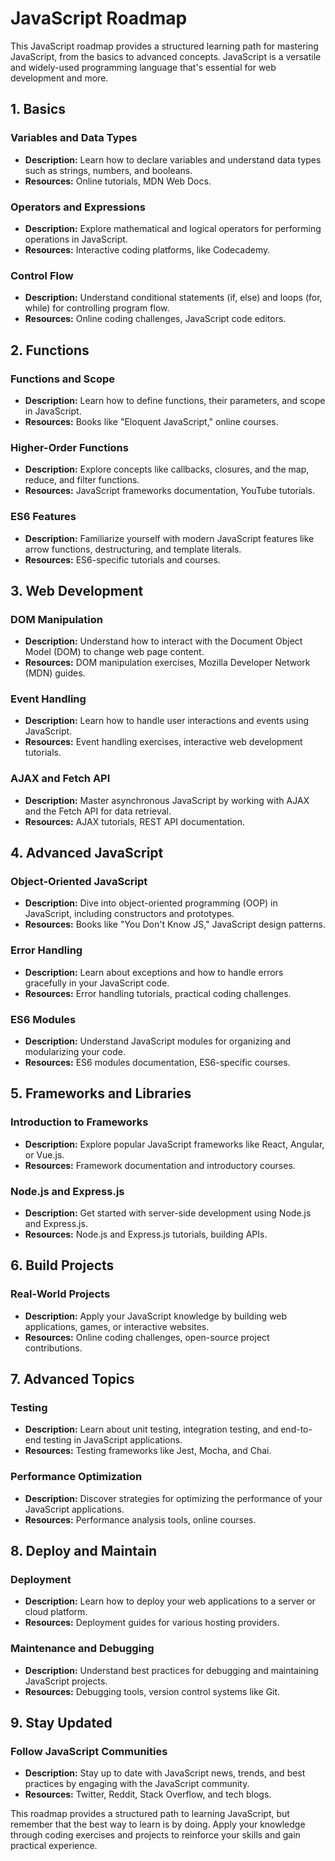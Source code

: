 # JavaScript Roadmap

This JavaScript roadmap provides a structured learning path for mastering JavaScript, from the basics to advanced concepts. JavaScript is a versatile and widely-used programming language that's essential for web development and more.

## 1. Basics

### Variables and Data Types
- **Description:** Learn how to declare variables and understand data types such as strings, numbers, and booleans.
- **Resources:** Online tutorials, MDN Web Docs.

### Operators and Expressions
- **Description:** Explore mathematical and logical operators for performing operations in JavaScript.
- **Resources:** Interactive coding platforms, like Codecademy.

### Control Flow
- **Description:** Understand conditional statements (if, else) and loops (for, while) for controlling program flow.
- **Resources:** Online coding challenges, JavaScript code editors.

## 2. Functions

### Functions and Scope
- **Description:** Learn how to define functions, their parameters, and scope in JavaScript.
- **Resources:** Books like "Eloquent JavaScript," online courses.

### Higher-Order Functions
- **Description:** Explore concepts like callbacks, closures, and the map, reduce, and filter functions.
- **Resources:** JavaScript frameworks documentation, YouTube tutorials.

### ES6 Features
- **Description:** Familiarize yourself with modern JavaScript features like arrow functions, destructuring, and template literals.
- **Resources:** ES6-specific tutorials and courses.

## 3. Web Development

### DOM Manipulation
- **Description:** Understand how to interact with the Document Object Model (DOM) to change web page content.
- **Resources:** DOM manipulation exercises, Mozilla Developer Network (MDN) guides.

### Event Handling
- **Description:** Learn how to handle user interactions and events using JavaScript.
- **Resources:** Event handling exercises, interactive web development tutorials.

### AJAX and Fetch API
- **Description:** Master asynchronous JavaScript by working with AJAX and the Fetch API for data retrieval.
- **Resources:** AJAX tutorials, REST API documentation.

## 4. Advanced JavaScript

### Object-Oriented JavaScript
- **Description:** Dive into object-oriented programming (OOP) in JavaScript, including constructors and prototypes.
- **Resources:** Books like "You Don't Know JS," JavaScript design patterns.

### Error Handling
- **Description:** Learn about exceptions and how to handle errors gracefully in your JavaScript code.
- **Resources:** Error handling tutorials, practical coding challenges.

### ES6 Modules
- **Description:** Understand JavaScript modules for organizing and modularizing your code.
- **Resources:** ES6 modules documentation, ES6-specific courses.

## 5. Frameworks and Libraries

### Introduction to Frameworks
- **Description:** Explore popular JavaScript frameworks like React, Angular, or Vue.js.
- **Resources:** Framework documentation and introductory courses.

### Node.js and Express.js
- **Description:** Get started with server-side development using Node.js and Express.js.
- **Resources:** Node.js and Express.js tutorials, building APIs.

## 6. Build Projects

### Real-World Projects
- **Description:** Apply your JavaScript knowledge by building web applications, games, or interactive websites.
- **Resources:** Online coding challenges, open-source project contributions.

## 7. Advanced Topics

### Testing
- **Description:** Learn about unit testing, integration testing, and end-to-end testing in JavaScript applications.
- **Resources:** Testing frameworks like Jest, Mocha, and Chai.

### Performance Optimization
- **Description:** Discover strategies for optimizing the performance of your JavaScript applications.
- **Resources:** Performance analysis tools, online courses.

## 8. Deploy and Maintain

### Deployment
- **Description:** Learn how to deploy your web applications to a server or cloud platform.
- **Resources:** Deployment guides for various hosting providers.

### Maintenance and Debugging
- **Description:** Understand best practices for debugging and maintaining JavaScript projects.
- **Resources:** Debugging tools, version control systems like Git.

## 9. Stay Updated

### Follow JavaScript Communities
- **Description:** Stay up to date with JavaScript news, trends, and best practices by engaging with the JavaScript community.
- **Resources:** Twitter, Reddit, Stack Overflow, and tech blogs.

This roadmap provides a structured path to learning JavaScript, but remember that the best way to learn is by doing. Apply your knowledge through coding exercises and projects to reinforce your skills and gain practical experience.

